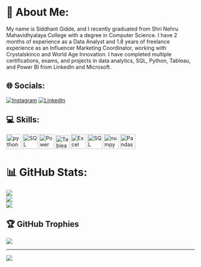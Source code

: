# 💫 About Me:
My name is Siddhant Gidde, and I recently graduated from Shri Nehru Mahavidhyalaya College with a degree in Computer Science. I have 2 months of experience as a Data Analyst and 1.8 years of freelance experience as an Influencer Marketing Coordinator, working with Crystalskinco and World Age Innovation. I have completed multiple certifications, exams, and projects in data analytics, SQL, Python, Tableau, and Power BI from LinkedIn and Microsoft.


## 🌐 Socials:
[![Instagram](https://img.shields.io/badge/Instagram-%23E4405F.svg?logo=Instagram&logoColor=white)](https://instagram.com/siddhant.gidde) [![LinkedIn](https://img.shields.io/badge/LinkedIn-%230077B5.svg?logo=linkedin&logoColor=white)](https://linkedin.com/in/https://www.linkedin.com/in/siddhantgidde/) 

## 💻 Skills:
<p>
    <img src="https://cdn.jsdelivr.net/gh/devicons/devicon/icons/python/python-original.svg" height="40" alt="python logo"  />
    <img src="https://img.icons8.com/color/48/000000/sql.png" alt="SQL" width="40" height="40" />
    <img src="https://img.icons8.com/color/48/000000/power-bi.png" alt="Power BI" width="40" height="40" />
    <img src="https://img.icons8.com/color/48/000000/tableau-software.png" alt="Tableau" width="37" height="37" />
    <img src="https://img.icons8.com/color/48/000000/microsoft-excel-2019--v1.png" alt="Excel" width="40" height="40" />
    <img src="https://img.icons8.com/color/48/microsoft-sql-server.png" alt="SQL Server" width="40" height="40" />
    <img src="https://img.icons8.com/color/48/numpy.png" alt="numpy"width="40" height="40" />
    <img src="https://img.icons8.com/color/48/pandas.png" alt="Pandas" width="40" height="40" />
    
  </p>
  
# 📊 GitHub Stats:
![](https://github-readme-stats.vercel.app/api?username=siddhantgidde&theme=tokyonight&hide_border=false&include_all_commits=true&count_private=false)<br/>
![](https://github-readme-streak-stats.herokuapp.com/?user=siddhantgidde&theme=tokyonight&hide_border=false)<br/>
![](https://github-readme-stats.vercel.app/api/top-langs/?username=siddhantgidde&theme=tokyonight&hide_border=false&include_all_commits=true&count_private=false&layout=compact)

## 🏆 GitHub Trophies
![](https://github-profile-trophy.vercel.app/?username=siddhantgidde&theme=discord&no-frame=false&no-bg=false&margin-w=4)

---
[![](https://visitcount.itsvg.in/api?id=siddhantgidde&icon=0&color=0)](https://visitcount.itsvg.in)

<!-- Proudly created with GPRM ( https://gprm.itsvg.in ) -->
